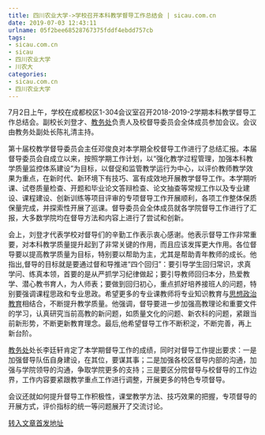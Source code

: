 ```yaml
---
title: 四川农业大学->学校召开本科教学督导工作总结会 | sicau.com.cn
date: 2019-07-03 12:43:11
urlname: 05f2bee68528767375fddf4ebdd757cb
tags: 
- sicau.com.cn
- sicau
- 四川农业大学
- 川农大
categories:
- sicau.com.cn
- 四川农业大学
---
```



7月2日上午，学校在成都校区1-304会议室召开2018-2019-2学期本科教学督导工作总结会。副校长刘登才、[教务处](http://jiaowu.sicau.edu.cn/)负责人及校督导委员会全体成员参加会议。会议由教务处副处长陈礼清主持。

第十届校教学督导委员会主任邓俊良对本学期全校督导工作进行了总结汇报。本届督导委员会自成立以来，按照学期工作计划，以“强化教学过程管理，加强本科教学质量监控体系建设”为目标，以督促和监管教学运行为中心，以评价教师教学效果为重点，在新时代、新环境下有技巧、富有成效地开展教学督导工作。本学期听课、试卷质量检查、开题和毕业论文答辩检查、论文抽查等常规工作以及专业建设、课程建设、创新训练等项目评审的专项督导工作开展顺利，各项工作整体保质保量完成，并探索性开展了巡课。督导委员会全体成员就各学院督导工作进行了汇报，大多数学院均在督导方法和内容上进行了尝试和创新。

会上，刘登才代表学校对督导们的辛勤工作表示衷心感谢。他表示督导工作非常重要，对本科教学质量提升起到了非常关键的作用，而且应该发挥更大作用。各位督导要以提高教学质量为目标，特别要以帮助为主，尤其是帮助青年教师的成长。他指出,督导的目标就是要通过督和导推进“四个回归”：要引导学生回归常识，求真学问、练真本领，首要的是从严抓学习纪律做起；要引导教师回归本分，热爱教学、潜心教书育人，为人师表；要做到回归初心，重点抓好培养接班人的问题，特别要强调课程思政和专业思政。希望更多的专业课教师将专业知识教育与[思想政治教育](https://baike.baidu.com/item/%E6%80%9D%E6%83%B3%E6%94%BF%E6%B2%BB%E6%95%99%E8%82%B2/234787)相结合，不断提升教学质量。他强调，督导要进一步加强高教理论和重要文件的学习，认真研究当前高教的新问题，如质量文化的问题、新农科的问题，紧跟当前新形势，不断更新教育理念。最后,他希望督导工作不断积淀，不断完善，再上新台阶。

[教务处](http://jiaowu.sicau.edu.cn/)处长李廷轩肯定了本学期督导工作的成绩，同时对督导工作提出要求：一是加强督导队伍自身建设，在其位，要谋其事；二是加强各校区督导内部的沟通，加强与学院领导的沟通，争取学院更多的支持；三是要区分院督导与校督导的工作边界，工作内容要紧跟教学重点工作进行调整，开展更多的特色专项督导。

会议还就如何提升督导工作积极性，课堂教学方法、技巧效果的把握，专项督导的开展方式，评价指标的统一等问题展开了交流讨论。





[转入文章首发地址](https://news.sicau.edu.cn/info/1078/52414.htm)